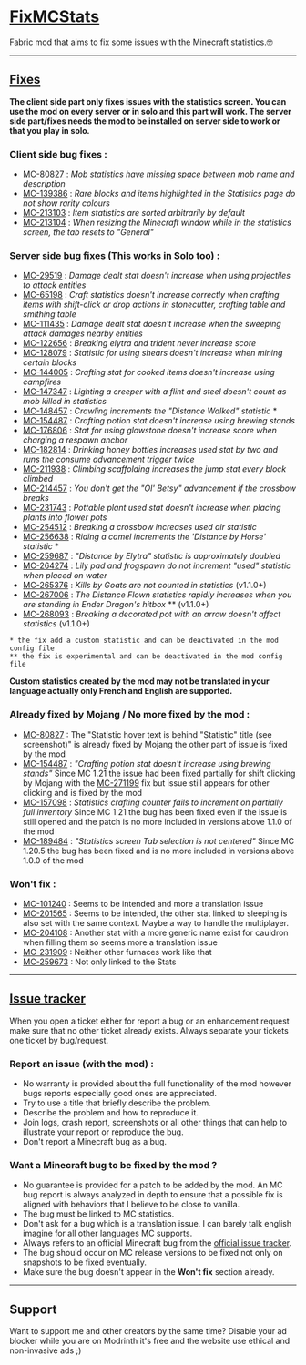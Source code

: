 # <u>FixMCStats</u>

Fabric mod that aims to fix some issues with the Minecraft statistics.🤓

---
## <u>Fixes</u>

**The client side part only fixes issues with the statistics screen. You can use the mod on every server or in solo and this part will work.
The server side part/fixes needs the mod to be installed on server side to work or that you play in solo.**

### Client side bug fixes :

- [MC-80827](https://bugs.mojang.com/browse/MC-80827) : _Mob statistics have missing space between mob name and description_
- [MC-139386](https://bugs.mojang.com/browse/MC-139386) : _Rare blocks and items highlighted in the Statistics page do not show rarity colours_
- [MC-213103](https://bugs.mojang.com/browse/MC-213103) : _Item statistics are sorted arbitrarily by default_
- [MC-213104](https://bugs.mojang.com/browse/MC-213104) : _When resizing the Minecraft window while in the statistics screen, the tab resets to "General"_

### Server side bug fixes (This works in Solo too) :

- [MC-29519](https://bugs.mojang.com/browse/MC-29519) : _Damage dealt stat doesn't increase when using projectiles to attack entities_
- [MC-65198](https://bugs.mojang.com/browse/MC-65198) : _Craft statistics doesn't increase correctly when crafting items with shift-click or drop actions in stonecutter, crafting table and smithing table_
- [MC-111435](https://bugs.mojang.com/browse/MC-111435) : _Damage dealt stat doesn't increase when the sweeping attack damages nearby entities_
- [MC-122656](https://bugs.mojang.com/browse/MC-122656) : _Breaking elytra and trident never increase score_
- [MC-128079](https://bugs.mojang.com/browse/MC-128079) : _Statistic for using shears doesn't increase when mining certain blocks_
- [MC-144005](https://bugs.mojang.com/browse/MC-144005) : _Crafting stat for cooked items doesn't increase using campfires_
- [MC-147347](https://bugs.mojang.com/browse/MC-147347) : _Lighting a creeper with a flint and steel doesn't count as mob killed in statistics_
- [MC-148457](https://bugs.mojang.com/browse/MC-148457) : _Crawling increments the "Distance Walked" statistic_ *
- [MC-154487](https://bugs.mojang.com/browse/MC-154487) : _Crafting potion stat doesn't increase using brewing stands_
- [MC-176806](https://bugs.mojang.com/browse/MC-176806) : _Stat for using glowstone doesn't increase score when charging a respawn anchor_
- [MC-182814](https://bugs.mojang.com/browse/MC-182814) : _Drinking honey bottles increases used stat by two and runs the consume advancement trigger twice_
- [MC-211938](https://bugs.mojang.com/browse/MC-211938) : _Climbing scaffolding increases the jump stat every block climbed_
- [MC-214457](https://bugs.mojang.com/browse/MC-214457) : _You don't get the "Ol' Betsy" advancement if the crossbow breaks_
- [MC-231743](https://bugs.mojang.com/browse/MC-231743) : _Pottable plant used stat doesn't increase when placing plants into flower pots_
- [MC-254512](https://bugs.mojang.com/browse/MC-254512) : _Breaking a crossbow increases used air statistic_
- [MC-256638](https://bugs.mojang.com/browse/MC-256638) : _Riding a camel increments the 'Distance by Horse' statistic_ *
- [MC-259687](https://bugs.mojang.com/browse/MC-259687) : _"Distance by Elytra" statistic is approximately doubled_
- [MC-264274](https://bugs.mojang.com/browse/MC-264274) : _Lily pad and frogspawn do not increment "used" statistic when placed on water_
- [MC-265376](https://bugs.mojang.com/browse/MC-265376) : _Kills by Goats are not counted in statistics_ (v1.1.0+)
- [MC-267006](https://bugs.mojang.com/browse/MC-267006) : _The Distance Flown statistics rapidly increases when you are standing in Ender Dragon's hitbox_ ** (v1.1.0+)
- [MC-268093](https://bugs.mojang.com/browse/MC-268093) : _Breaking a decorated pot with an arrow doesn't affect statistics_ (v1.1.0+)

```
* the fix add a custom statistic and can be deactivated in the mod config file
** the fix is experimental and can be deactivated in the mod config file
```

**Custom statistics created by the mod may not be translated in your language actually only French and English are supported.**

### Already fixed by Mojang / No more fixed by the mod :

- [MC-80827](https://bugs.mojang.com/browse/MC-80827) : The "Statistic hover text is behind "Statistic" title (see screenshot)" is already fixed by Mojang the other part of issue is fixed by the mod
- [MC-154487](https://bugs.mojang.com/browse/MC-154487) : _"Crafting potion stat doesn't increase using brewing stands"_ Since MC 1.21 the issue had been fixed partially for shift clicking by Mojang with the [MC-271199](https://bugs.mojang.com/browse/MC-271199) fix but issue still appears for other clicking and is fixed by the mod
- [MC-157098](https://bugs.mojang.com/browse/MC-157098) : _Statistics crafting counter fails to increment on partially full inventory_ Since MC 1.21 the bug has been fixed even if the issue is still opened and the patch is no more included in versions above 1.1.0 of the mod
- [MC-189484](https://bugs.mojang.com/browse/MC-189484) : _"Statistics screen Tab selection is not centered"_ Since MC 1.20.5 the bug has been fixed and is no more included in versions above 1.0.0 of the mod

### Won't fix :

- [MC-101240](https://bugs.mojang.com/browse/MC-101240) : Seems to be intended and more a translation issue
- [MC-201565](https://bugs.mojang.com/browse/MC-201565) : Seems to be intended, the other stat linked to sleeping is also set with the same context. Maybe a way to handle the multiplayer.
- [MC-204108](https://bugs.mojang.com/browse/MC-204108) : Another stat with a more generic name exist for cauldron when filling them so seems more a translation issue
- [MC-231909](https://bugs.mojang.com/browse/MC-231909) : Neither other furnaces work like that
- [MC-259673](https://bugs.mojang.com/browse/MC-259673) : Not only linked to the Stats

---
## <u>Issue tracker</u>

When you open a ticket either for report a bug or an enhancement request make sure that no other ticket already exists. 
Always separate your tickets one ticket by bug/request.

### Report an issue (with the mod) :

- No warranty is provided about the full functionality of the mod however bugs reports especially good ones are appreciated.
- Try to use a title that briefly describe the problem.
- Describe the problem and how to reproduce it.
- Join logs, crash report, screenshots or all other things that can help to illustrate your report or reproduce the bug.
- Don't report a Minecraft bug as a bug.

### Want a Minecraft bug to be fixed by the mod ?

- No guarantee is provided for a patch to be added by the mod. An MC bug report is always analyzed in depth to ensure that a possible fix is ​​aligned with behaviors that I believe to be close to vanilla.
- The bug must be linked to MC statistics.
- Don't ask for a bug which is a translation issue. I can barely talk english imagine for all other languages MC supports.
- Always refers to an official Minecraft bug from the [official issue tracker](https://bugs.mojang.com/projects/MC/issues).
- The bug should occur on MC release versions to be fixed not only on snapshots to be fixed eventually.
- Make sure the bug doesn't appear in the **Won't fix** section already.

---

## Support

Want to support me and other creators by the same time? Disable your ad blocker while you are on Modrinth it's free and the website use ethical and non-invasive ads ;)
